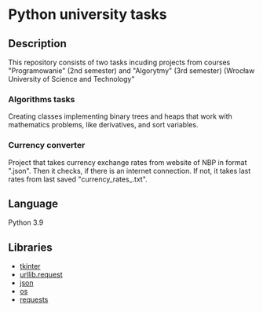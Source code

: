# Python university tasks

## Description

This repository consists of two tasks incuding projects from courses "Programowanie" (2nd semester) and "Algorytmy" (3rd semester) (Wrocław University of Science and Technology"

### Algorithms tasks
Creating classes implementing binary trees and heaps that work with mathematics problems, like derivatives, and sort variables.

### Currency converter
Project that takes currency exchange rates from website of NBP in format ".json". Then it checks, if there is an internet connection. If not, it takes last rates from last saved "currency_rates_<date>.txt". 

## Language
Python 3.9

## Libraries
- [tkinter](https://docs.python.org/3/library/tkinter.html)
- [urllib.request](https://docs.python.org/3/library/urllib.request.html)
- [json](https://docs.python.org/3/library/json.html)
- [os](https://docs.python.org/3/library/os.html)
- [requests](https://pypi.org/project/requests/)

